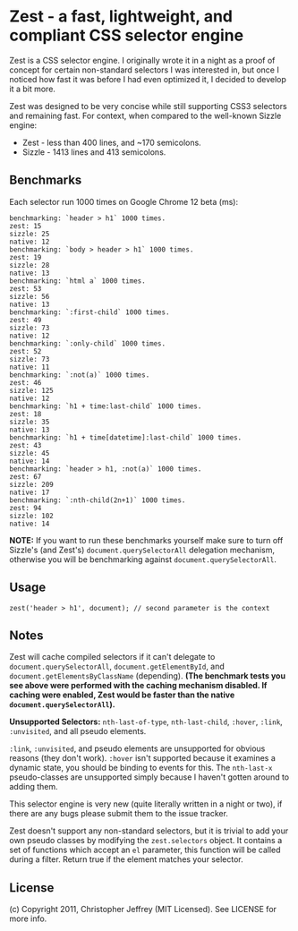 # Zest - a fast, lightweight, and compliant CSS selector engine

Zest is a CSS selector engine. I originally wrote it in a night as a proof of 
concept for certain non-standard selectors I was interested in, but once I 
noticed how fast it was before I had even optimized it, I decided to develop it 
a bit more.

Zest was designed to be very concise while still supporting CSS3 selectors 
and remaining fast. For context, when compared to the well-known Sizzle engine: 

- Zest - less than 400 lines, and ~170 semicolons.
- Sizzle - 1413 lines and 413 semicolons.

## Benchmarks

Each selector run 1000 times on Google Chrome 12 beta (ms):

    benchmarking: `header > h1` 1000 times.
    zest: 15
    sizzle: 25
    native: 12
    benchmarking: `body > header > h1` 1000 times.
    zest: 19
    sizzle: 28
    native: 13
    benchmarking: `html a` 1000 times.
    zest: 53
    sizzle: 56
    native: 13
    benchmarking: `:first-child` 1000 times.
    zest: 49
    sizzle: 73
    native: 12
    benchmarking: `:only-child` 1000 times.
    zest: 52
    sizzle: 73
    native: 11
    benchmarking: `:not(a)` 1000 times.
    zest: 46
    sizzle: 125
    native: 12
    benchmarking: `h1 + time:last-child` 1000 times.
    zest: 18
    sizzle: 35
    native: 13
    benchmarking: `h1 + time[datetime]:last-child` 1000 times.
    zest: 43
    sizzle: 45
    native: 14
    benchmarking: `header > h1, :not(a)` 1000 times.
    zest: 67
    sizzle: 209
    native: 17
    benchmarking: `:nth-child(2n+1)` 1000 times.
    zest: 94
    sizzle: 102
    native: 14

__NOTE:__ If you want to run these benchmarks yourself make sure to turn off 
Sizzle's (and Zest's) `document.querySelectorAll` delegation mechanism, 
otherwise you will be benchmarking against `document.querySelectorAll`.

## Usage

    zest('header > h1', document); // second parameter is the context

## Notes

Zest will cache compiled selectors if it can't delegate to 
`document.querySelectorAll`, `document.getElementById`, and 
`document.getElementsByClassName` (depending). __(The benchmark tests you see 
above were performed with the caching mechanism disabled. If caching were 
enabled, Zest would be faster than the native `document.querySelectorAll`).__

__Unsupported Selectors:__ `nth-last-of-type`, `nth-last-child`, `:hover`, 
`:link`, `:unvisited`, and all pseudo elements.

`:link`, `:unvisited`, and pseudo elements are unsupported for obvious reasons 
(they don't work). `:hover` isn't supported because it examines a dynamic state, 
you should be binding to events for this. The `nth-last-x` pseudo-classes are 
unsupported simply because I haven't gotten around to adding them.

This selector engine is very new (quite literally written in a night or two), 
if there are any bugs please submit them to the issue tracker. 

Zest doesn't support any non-standard selectors, but it is trivial to add 
your own pseudo classes by modifying the `zest.selectors` object. It contains 
a set of functions which accept an `el` parameter, this function will be called 
during a filter. Return true if the element matches your selector. 

## License

(c) Copyright 2011, Christopher Jeffrey (MIT Licensed). 
See LICENSE for more info.